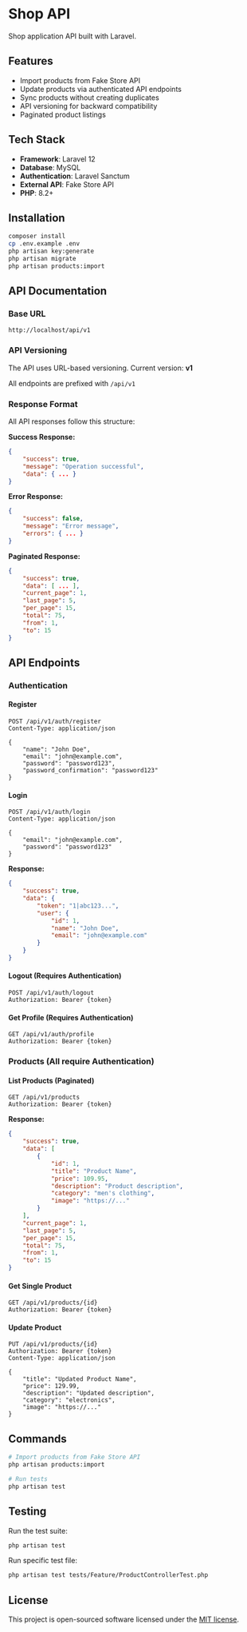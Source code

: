 # Shop API

Shop application API built with Laravel.

## Features

- Import products from Fake Store API
- Update products via authenticated API endpoints
- Sync products without creating duplicates
- API versioning for backward compatibility
- Paginated product listings

## Tech Stack

- **Framework**: Laravel 12
- **Database**: MySQL
- **Authentication**: Laravel Sanctum
- **External API**: Fake Store API
- **PHP**: 8.2+

## Installation

```bash
composer install
cp .env.example .env
php artisan key:generate
php artisan migrate
php artisan products:import
```

## API Documentation

### Base URL
```
http://localhost/api/v1
```

### API Versioning
The API uses URL-based versioning. Current version: **v1**

All endpoints are prefixed with `/api/v1`

### Response Format
All API responses follow this structure:

**Success Response:**
```json
{
    "success": true,
    "message": "Operation successful",
    "data": { ... }
}
```

**Error Response:**
```json
{
    "success": false,
    "message": "Error message",
    "errors": { ... }
}
```

**Paginated Response:**
```json
{
    "success": true,
    "data": [ ... ],
    "current_page": 1,
    "last_page": 5,
    "per_page": 15,
    "total": 75,
    "from": 1,
    "to": 15
}
```

## API Endpoints

### Authentication

#### Register
```http
POST /api/v1/auth/register
Content-Type: application/json

{
    "name": "John Doe",
    "email": "john@example.com",
    "password": "password123",
    "password_confirmation": "password123"
}
```

#### Login
```http
POST /api/v1/auth/login
Content-Type: application/json

{
    "email": "john@example.com",
    "password": "password123"
}
```

**Response:**
```json
{
    "success": true,
    "data": {
        "token": "1|abc123...",
        "user": {
            "id": 1,
            "name": "John Doe",
            "email": "john@example.com"
        }
    }
}
```

#### Logout (Requires Authentication)
```http
POST /api/v1/auth/logout
Authorization: Bearer {token}
```

#### Get Profile (Requires Authentication)
```http
GET /api/v1/auth/profile
Authorization: Bearer {token}
```

### Products (All require Authentication)

#### List Products (Paginated)
```http
GET /api/v1/products
Authorization: Bearer {token}
```

**Response:**
```json
{
    "success": true,
    "data": [
        {
            "id": 1,
            "title": "Product Name",
            "price": 109.95,
            "description": "Product description",
            "category": "men's clothing",
            "image": "https://..."
        }
    ],
    "current_page": 1,
    "last_page": 5,
    "per_page": 15,
    "total": 75,
    "from": 1,
    "to": 15
}
```

#### Get Single Product
```http
GET /api/v1/products/{id}
Authorization: Bearer {token}
```

#### Update Product
```http
PUT /api/v1/products/{id}
Authorization: Bearer {token}
Content-Type: application/json

{
    "title": "Updated Product Name",
    "price": 129.99,
    "description": "Updated description",
    "category": "electronics",
    "image": "https://..."
}
```

## Commands

```bash
# Import products from Fake Store API
php artisan products:import

# Run tests
php artisan test
```

## Testing

Run the test suite:
```bash
php artisan test
```

Run specific test file:
```bash
php artisan test tests/Feature/ProductControllerTest.php
```

## License

This project is open-sourced software licensed under the [MIT license](https://opensource.org/licenses/MIT).